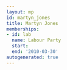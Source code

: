 ```yaml
---
layout: mp
id: martyn_jones
title: Martyn Jones
memberships:
- id: lab
  name: Labour Party
  start: 
  end: '2010-03-30'
autogenerated: true
---
```

